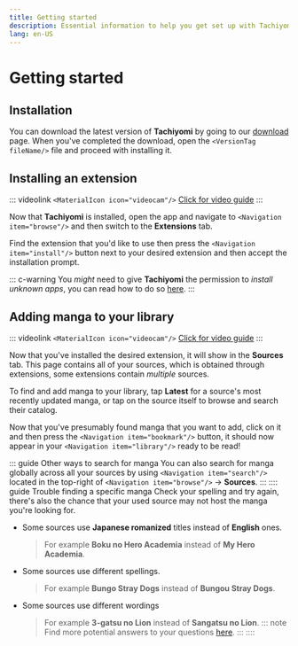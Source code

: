 ```yaml
---
title: Getting started
description: Essential information to help you get set up with Tachiyomi.
lang: en-US
---
```


# Getting started

## Installation

You can download the latest version of **Tachiyomi** by going to our [download](../../download/) page.
When you've completed the download, open the `<VersionTag fileName/>` file and proceed with installing it.

## Installing an extension

::: videolink
`<MaterialIcon icon="videocam"/>` [ Click for video guide](/assets/guides_extension-install.mp4)
:::

Now that **Tachiyomi** is installed, open the app and navigate to `<Navigation item="browse"/>` and then switch to the **Extensions** tab.

Find the extension that you'd like to use then press the `<Navigation item="install"/>` button next to your desired extension and then accept the installation prompt.

::: c-warning
You *might* need to give **Tachiyomi** the permission to *install unknown apps*, you can read how to do so [here](/help/faq/#how-do-i-allow-third-party-installations).
:::

## Adding manga to your library

::: videolink
`<MaterialIcon icon="videocam"/>` [ Click for video guide](/assets/guides_library-add.mp4)
:::

Now that you've installed the desired extension, it will show in the **Sources** tab. This page contains all of your sources, which is obtained through extensions, some extensions contain *multiple* sources.

To find and add manga to your library, tap **Latest** for a source's most recently updated manga, or tap on the source itself to browse and search their catalog.

Now that you've presumably found manga that you want to add, click on it and then press the `<Navigation item="bookmark"/>` button, it should now appear in your `<Navigation item="library"/>` ready to be read!

::: guide Other ways to search for manga
You can also search for manga globally across all your sources by using `<Navigation item="search"/>` located in the top-right of `<Navigation item="browse"/>` → **Sources**.
:::
:::: guide Trouble finding a specific manga
Check your spelling and try again, there's also the chance that your used source may not host the manga you're looking for.
* Some sources use **Japanese romanized** titles instead of **English** ones.
  > For example **Boku no Hero Academia** instead of **My Hero Academia**.
* Some sources use different spellings.
  > For example **Bungo Stray Dogs** instead of **Bungou Stray Dogs**.
* Some sources use different wordings
  > For example **3-gatsu no Lion** instead of **Sangatsu no Lion**.
::: note
Find more potential answers to your questions [here](/help/faq/#why-can-t-i-find-x-manga).
:::
::::
